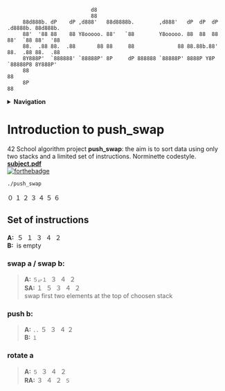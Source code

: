 
``` console
                           d8
                           88
     88d888b. dP    dP ,d888'   88d8888b.        ,d888'   dP  dP  dP .d8888b. 88d888b.
     88'  '88 88    88 Y8ooooo. 88'   `88        Y8ooooo. 88  88  88 88'  `88 88'  '88
     88.  .88 88.  .88       88 88     88              88 88.88b.88' 88.  .88 88.  .88
     8Y888P'  `888888' `88888P' 8P     dP 888888 `88888P' 8888P Y8P  `88888P8 8Y888P' 
     88                                                                       88
     8P                                                                       88
```

<details> <summary> <b> Navigation </b> </summary>

</details>

# Introduction to push_swap 
42 School algorithm project **push_swap**: the aim is to sort data using only two stacks and a limited set of instructions.  Norminette codestyle. 
 [**subject.pdf**](https://cdn.intra.42.fr/pdf/pdf/23502/en.subject.pdf)  
[![forthebadge ](https://forthebadge.com/images/badges/made-with-c.svg)](https://forthebadge.com)

``` bash
./push_swap 
```


０ １ ２ ３ ４ ５ ６ 

## Set of instructions
 **A:**  ­­­ ５  ­ １ ­ ３ ­ ４ ­ ２  
 **B:**  ­­­ is empty
### **swap a / swap b:**  
> **A:** `５⥂１` ­ ３ ­ ４ ­ ２  
> **SA:** １ ­ ５ ­ ３ ­ ４ ­ ２  
swap first two elements at the top of choosen stack  

### push b:
> **A:**  `..` ５ ­ ３ ­ ４ ­２  
> **B:**  `１`

### rotate a
> **A:** `５` ­ ３ ­ ４ ­ ２    
> **RA:** ３ ­ ４ ­ ２ ­ `５` 
